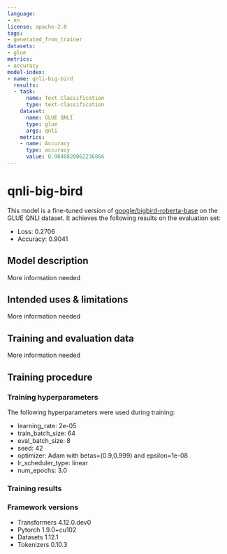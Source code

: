 ```yaml
---
language:
- en
license: apache-2.0
tags:
- generated_from_trainer
datasets:
- glue
metrics:
- accuracy
model-index:
- name: qnli-big-bird
  results:
  - task:
      name: Text Classification
      type: text-classification
    dataset:
      name: GLUE QNLI
      type: glue
      args: qnli
    metrics:
    - name: Accuracy
      type: accuracy
      value: 0.9040820062236866
---
```


<!-- This model card has been generated automatically according to the information the Trainer had access to. You
should probably proofread and complete it, then remove this comment. -->

# qnli-big-bird

This model is a fine-tuned version of [google/bigbird-roberta-base](https://huggingface.co/google/bigbird-roberta-base) on the GLUE QNLI dataset.
It achieves the following results on the evaluation set:
- Loss: 0.2706
- Accuracy: 0.9041

## Model description

More information needed

## Intended uses & limitations

More information needed

## Training and evaluation data

More information needed

## Training procedure

### Training hyperparameters

The following hyperparameters were used during training:
- learning_rate: 2e-05
- train_batch_size: 64
- eval_batch_size: 8
- seed: 42
- optimizer: Adam with betas=(0.9,0.999) and epsilon=1e-08
- lr_scheduler_type: linear
- num_epochs: 3.0

### Training results



### Framework versions

- Transformers 4.12.0.dev0
- Pytorch 1.9.0+cu102
- Datasets 1.12.1
- Tokenizers 0.10.3
